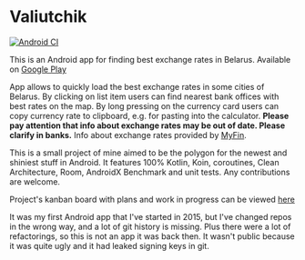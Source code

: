 # Valiutchik

[![Android CI](https://github.com/fobo66/valiutchik-android/actions/workflows/android.yml/badge.svg)](https://github.com/fobo66/valiutchik-android/actions/workflows/android.yml)

This is an Android app for finding best exchange rates in Belarus. Available
on [Google Play](https://play.google.com/store/apps/details?id=fobo66.exchangecourcesbelarus)

App allows to quickly load the best exchange rates in some cities of Belarus. By clicking on list
item users can find nearest bank offices with best rates on the map. By long pressing on the
currency card users can copy currency rate to clipboard, e.g. for pasting into the calculator.
**Please pay attention that info about exchange rates may be out of date. Please clarify in banks.**
Info about exchange rates provided by [MyFin](https://myfin.by).

This is a small project of mine aimed to be the polygon for the newest and shiniest stuff in
Android. It features 100% Kotlin, Koin, coroutines, Clean Architecture, Room, AndroidX Benchmark and
unit tests. Any contributions are welcome.

Project's kanban board with plans and work in progress can be viewed [here](https://trello.com/b/0nMEURAL/valiutchik)

It was my first Android app that I've started in 2015, but I've changed repos in the wrong way, and
a lot of git history is missing. Plus there were a lot of refactorings, so this is not an app it was
back then. It wasn't public because it was quite ugly and it had leaked signing keys in git.

